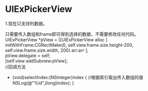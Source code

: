 # UIExPickerView
1.现在只支持列数据。

只需要传入数组和frame即可得到选择的数据，不需要修改任何代码。 
UIExPickerView *pView = [[UIExPickerView alloc ] initWithFrame:CGRectMake(0, self.view.frame.size.height-200, self.view.frame.size.width, 200) arr:arr ];   
pView.delegate = self;  
[self.view addSubview:pView];  
//回调方法 
- (void)selectIndex:(NSInteger)index 
{ 
//根据索引取出传入数组的值    
NSLog(@"%ld",(long)index);
}
